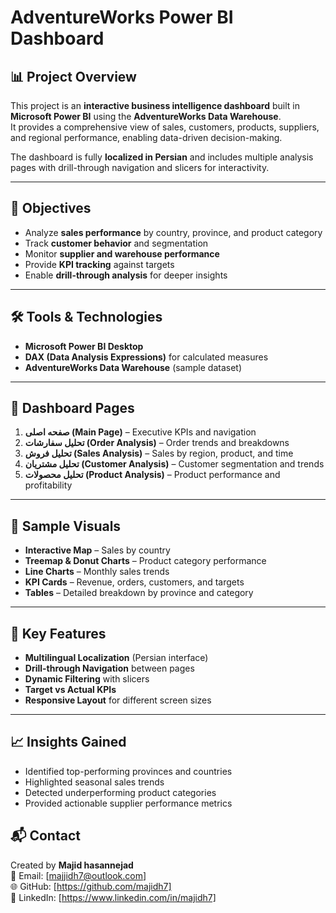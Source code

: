 # AdventureWorks Power BI Dashboard

## 📊 Project Overview
This project is an **interactive business intelligence dashboard** built in **Microsoft Power BI** using the **AdventureWorks Data Warehouse**.  
It provides a comprehensive view of sales, customers, products, suppliers, and regional performance, enabling data-driven decision-making.

The dashboard is fully **localized in Persian** and includes multiple analysis pages with drill-through navigation and slicers for interactivity.

---

## 🎯 Objectives
- Analyze **sales performance** by country, province, and product category
- Track **customer behavior** and segmentation
- Monitor **supplier and warehouse performance**
- Provide **KPI tracking** against targets
- Enable **drill-through analysis** for deeper insights

---

## 🛠 Tools & Technologies
- **Microsoft Power BI Desktop**
- **DAX (Data Analysis Expressions)** for calculated measures
- **AdventureWorks Data Warehouse** (sample dataset)
---

## 📂 Dashboard Pages
1. **صفحه اصلی (Main Page)** – Executive KPIs and navigation
2. **تحلیل سفارشات (Order Analysis)** – Order trends and breakdowns
3. **تحلیل فروش (Sales Analysis)** – Sales by region, product, and time
4. **تحلیل مشتریان (Customer Analysis)** – Customer segmentation and trends
5. **تحلیل محصولات (Product Analysis)** – Product performance and profitability
---

## 📸 Sample Visuals
- **Interactive Map** – Sales by country
- **Treemap & Donut Charts** – Product category performance
- **Line Charts** – Monthly sales trends
- **KPI Cards** – Revenue, orders, customers, and targets
- **Tables** – Detailed breakdown by province and category

---

## 🚀 Key Features
- **Multilingual Localization** (Persian interface)
- **Drill-through Navigation** between pages
- **Dynamic Filtering** with slicers
- **Target vs Actual KPIs**
- **Responsive Layout** for different screen sizes

---

## 📈 Insights Gained
- Identified top-performing provinces and countries
- Highlighted seasonal sales trends
- Detected underperforming product categories
- Provided actionable supplier performance metrics


## 📬 Contact
Created by **Majid hasannejad**  
📧 Email: [majjidh7@outlook.com]  
🌐 GitHub: [https://github.com/majidh7]  
💼 LinkedIn: [https://www.linkedin.com/in/majidh7]
